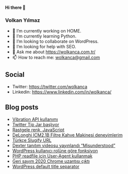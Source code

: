 #### Hi there 👋

### Volkan Yılmaz

- 🔭 I’m currently working on HOME.
- 🌱 I’m currently learning Python.
- 👯 I’m looking to collaborate on WordPress.
- 🤔 I’m looking for help with SEO.
- 💬 Ask me about https://wolkanca.com.tr/
- 📫 How to reach me: wolkanca@gmail.com

## Social
- Twitter: https://twitter.com/wolkanca
- Linkedin: https://www.linkedin.com/in/wolkanca/



## Blog posts
<!-- BLOG-POST-LIST:START -->
- [Vibration API kullanımı](https://wolkanca.com.tr/vibration-api-kullanimi/)
- [Twitter Tip Jar başlıyor](https://wolkanca.com.tr/twitter-tip-jar-basliyor/)
- [Rastgele renk, JavaScript](https://wolkanca.com.tr/rastgele-renk-javascript/)
- [DeLonghi ICM2.1B Filtre Kahve Makinesi deneyimlerim](https://wolkanca.com.tr/delonghi-icm2-1b-filtre-kahve-makinesi-deneyimlerim/)
- [Türkçe Slugify URL](https://wolkanca.com.tr/turkce-slugify-url/)
- [Dexter tanıtım videosu yayınlandı “Misunderstood”](https://wolkanca.com.tr/dexter-tanitim-videosu-yayinlandi-misunderstood/)
- [WordPress kullanıcı rolüne göre fonksiyon](https://wolkanca.com.tr/wordpress-kullanici-rolune-gore-fonksiyon/)
- [PHP readfile için User-Agent kullanmak](https://wolkanca.com.tr/php-readfile-icin-user-agent-kullanmak/)
- [Geri sayım 2020 Chrome uzantısı çıktı](https://wolkanca.com.tr/geri-sayim-2020-chrome-uzantisi-cikti/)
- [WordPress default title separator](https://wolkanca.com.tr/wordpress-default-title-separator/)
<!-- BLOG-POST-LIST:END -->
